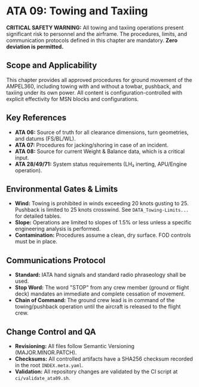 # ATA 09: Towing and Taxiing

**CRITICAL SAFETY WARNING:** All towing and taxiing operations present significant risk to personnel and the airframe. The procedures, limits, and communication protocols defined in this chapter are mandatory. **Zero deviation is permitted.**

## Scope and Applicability
This chapter provides all approved procedures for ground movement of the AMPEL360, including towing with and without a towbar, pushback, and taxiing under its own power. All content is configuration-controlled with explicit effectivity for MSN blocks and configurations.

## Key References
- **ATA 06:** Source of truth for all clearance dimensions, turn geometries, and datums (FS/BL/WL).
- **ATA 07:** Procedures for jacking/shoring in case of an incident.
- **ATA 08:** Source for current Weight & Balance data, which is a critical input.
- **ATA 28/49/71:** System status requirements (LH₂ inerting, APU/Engine operation).

## Environmental Gates & Limits
- **Wind:** Towing is prohibited in winds exceeding 20 knots gusting to 25. Pushback is limited to 25 knots crosswind. See `DATA_Towing-Limits...` for detailed tables.
- **Slope:** Operations are limited to slopes of 1.5% or less unless a specific engineering analysis is performed.
- **Contamination:** Procedures assume a clean, dry surface. FOD controls must be in place.

## Communications Protocol
- **Standard:** IATA hand signals and standard radio phraseology shall be used.
- **Stop Word:** The word "STOP" from any crew member (ground or flight deck) mandates an immediate and complete cessation of movement.
- **Chain of Command:** The ground crew lead is in command of the towing/pushback operation until the aircraft is released to the flight crew.

## Change Control and QA
- **Revisioning:** All files follow Semantic Versioning (MAJOR.MINOR.PATCH).
- **Checksums:** All controlled artifacts have a SHA256 checksum recorded in the root `INDEX.meta.yaml`.
- **Validation:** All repository changes are validated by the CI script at `ci/validate_ata09.sh`.
